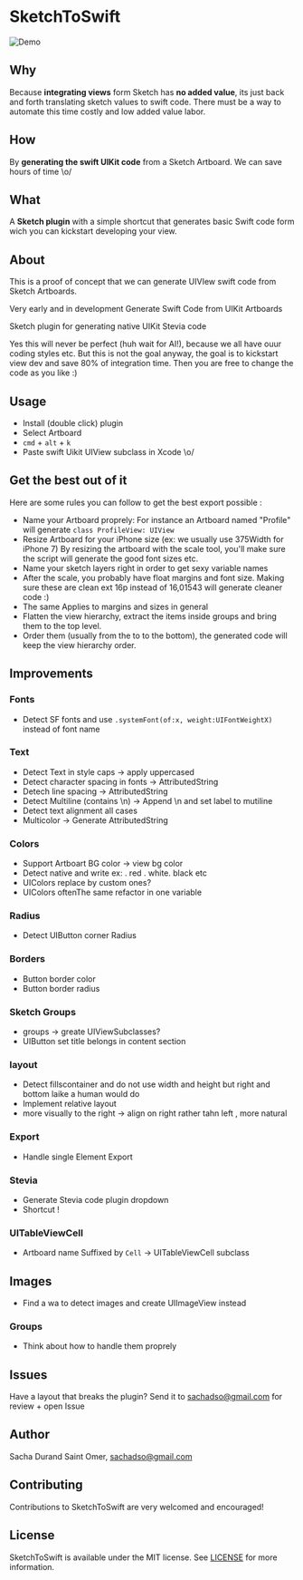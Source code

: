 # SketchToSwift

![Demo](https://raw.githubusercontent.com/s4cha/SketchToSwift/master/demo.gif)

## Why
Because **integrating views** form Sketch has **no added value**, its just back and forth translating sketch values to swift code. There must be a way to automate this time costly and low added value labor.

## How
By **generating the swift UIKit code** from a Sketch Artboard. We can save hours of time \o/

## What
A **Sketch plugin** with a simple shortcut that generates basic Swift code form wich you can kickstart developing your view.


## About

This is a proof of concept that we can generate UIVIew swift code from Sketch Artboards.


Very early and in development
Generate Swift Code from UIKit Artboards

Sketch plugin for generating native UIKit Stevia code

Yes this will never be perfect (huh wait for AI!), because we all have ouur coding styles etc. But this is not the goal anyway, the goal is to kickstart view dev and save 80% of integration time. Then you are free to change the code as you like :)


## Usage
- Install (double click) plugin
- Select Artboard
- `cmd` + `alt` + `k`
- Paste swift Uikit UIView subclass in Xcode \o/

## Get the best out of it

Here are some rules you can follow to get the best export possible :

- Name your Artboard proprely:
For instance an Artboard named "Profile" will generate `class ProfileView: UIView `
- Resize Artboard for your iPhone size (ex: we usually use 375Width for iPhone 7)
By resizing the artboard with the scale tool, you'll make sure the script will generate the good font sizes etc.
- Name your sketch layers right in order to get sexy variable names
- After the scale, you probably have float margins and font size. Making sure these are clean ext 16p instead of 16,01543 will generate cleaner code :)
- The same Applies to margins and sizes in general
- Flatten the view hierarchy, extract the items inside groups and bring them to the top level.
- Order them (usually from the to to the bottom), the generated code will keep the view hierarchy order.


## Improvements

### Fonts
- Detect SF fonts and use `.systemFont(of:x, weight:UIFontWeightX)` instead of font name

### Text
- Detect Text in style caps -> apply uppercased
- Detect character spacing in fonts -> AttributedString
- Detech line spacing -> AttributedString
- Detect Multiline (contains \n) -> Append \n and set label to mutiline
- Detect text alignment all cases
- Multicolor -> Generate AttributedString

### Colors
- Support Artboart BG color -> view bg color
- Detect native and write ex: . red . white. black etc
- UIColors replace by custom ones?
- UIColors oftenThe same refactor in one variable

### Radius
- Detect UIButton corner Radius

### Borders
- Button border color
- Button border radius

### Sketch Groups
- groups -> greate UIViewSubclasses?
- UIButton set title belongs in content section

### layout
- Detect fillscontainer and do not use width and height but right and bottom laike a human would do
- Implement relative layout
- more visually to the right -> align on right rather tahn left , more natural

### Export
- Handle single Element Export

### Stevia
- Generate Stevia code plugin dropdown
- Shortcut !

### UITableViewCell
- Artboard name Suffixed by `Cell` -> UITableViewCell subclass

## Images
- Find a wa to detect images and create UIImageView instead

### Groups
- Think about how to handle them proprely

## Issues
Have a layout that breaks the plugin?
Send it to sachadso@gmail.com for review + open Issue

## Author

Sacha Durand Saint Omer, sachadso@gmail.com

## Contributing

Contributions to SketchToSwift are very welcomed and encouraged!

## License

SketchToSwift is available under the MIT license. See [LICENSE](https://github.com/s4cha/SketchToSwift/blob/master/LICENSE) for more information.
